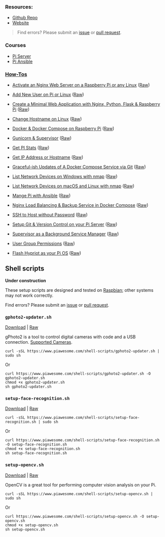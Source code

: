 ### Resources:
- [Github Repo](https://github.com/codingforentrepreneurs/Pi-Awesome)
- [Website](https://www.piawesome.com)
> Find errors? Please submit an [issue](https://github.com/codingforentrepreneurs/Pi-Awesome/issues/new) or [pull request](https://github.com/codingforentrepreneurs/Pi-Awesome/pulls).

### Courses
- [Pi Server](https://cfe.sh/projects/pi-server)
- [Pi Ansible](https://cfe.sh/projects/pi-ansible)




### [How-Tos](/how-tos)
- [Activate an Nginx  Web Server on a Raspberry Pi or any Linux](/how-tos/Activate%20an%20Nginx%20%20Web%20Server%20on%20a%20Raspberry%20Pi%20or%20any%20Linux) ([Raw](/how-tos/Activate%20an%20Nginx%20%20Web%20Server%20on%20a%20Raspberry%20Pi%20or%20any%20Linux.md))

- [Add New User on Pi or Linux](/how-tos/Add%20New%20User%20on%20Pi%20or%20Linux) ([Raw](/how-tos/Add%20New%20User%20on%20Pi%20or%20Linux.md))

- [Create a Minimal Web Application with Nginx, Python, Flask & Raspberry Pi](/how-tos/Create%20a%20Minimal%20Web%20Application%20with%20Nginx%2C%20Python%2C%20Flask%20%26%20Raspberry%20Pi) ([Raw](/how-tos/Create%20a%20Minimal%20Web%20Application%20with%20Nginx%2C%20Python%2C%20Flask%20%26%20Raspberry%20Pi.md))

- [Change Hostname on Linux](/how-tos/Change%20Hostname%20on%20Linux) ([Raw](/how-tos/Change%20Hostname%20on%20Linux.md))

- [Docker & Docker Compose on Raspberry Pi](/how-tos/Docker%20%26%20Docker%20Compose%20on%20Raspberry%20Pi) ([Raw](/how-tos/Docker%20%26%20Docker%20Compose%20on%20Raspberry%20Pi.md))

- [Gunicorn & Supervisor](/how-tos/Gunicorn%20%26%20Supervisor) ([Raw](/how-tos/Gunicorn%20%26%20Supervisor.md))

- [Get PI Stats](/how-tos/Get%20PI%20Stats) ([Raw](/how-tos/Get%20PI%20Stats.md))

- [Get IP Address or Hostname](/how-tos/Get%20IP%20Address%20or%20Hostname) ([Raw](/how-tos/Get%20IP%20Address%20or%20Hostname.md))

- [Graceful-ish Updates of A Docker Compose Service via Git](/how-tos/Graceful-ish%20Updates%20of%20A%20Docker%20Compose%20Service%20via%20Git) ([Raw](/how-tos/Graceful-ish%20Updates%20of%20A%20Docker%20Compose%20Service%20via%20Git.md))

- [List Network Devices on Windows with nmap](/how-tos/List%20Network%20Devices%20on%20Windows%20with%20nmap) ([Raw](/how-tos/List%20Network%20Devices%20on%20Windows%20with%20nmap.md))

- [List Network Devices on macOS and Linux with nmap](/how-tos/List%20Network%20Devices%20on%20macOS%20and%20Linux%20with%20nmap) ([Raw](/how-tos/List%20Network%20Devices%20on%20macOS%20and%20Linux%20with%20nmap.md))

- [Mange Pi with Ansible](/how-tos/Mange%20Pi%20with%20Ansible) ([Raw](/how-tos/Mange%20Pi%20with%20Ansible.md))

- [Nginx Load Balancing & Backup Service in Docker Compose](/how-tos/Nginx%20Load%20Balancing%20%26%20Backup%20Service%20in%20Docker%20Compose) ([Raw](/how-tos/Nginx%20Load%20Balancing%20%26%20Backup%20Service%20in%20Docker%20Compose.md))

- [SSH to Host without Password](/how-tos/SSH%20to%20Host%20without%20Password) ([Raw](/how-tos/SSH%20to%20Host%20without%20Password.md))

- [Setup Git & Version Control on your Pi Server](/how-tos/Setup%20Git%20%26%20Version%20Control%20on%20your%20Pi%20Server) ([Raw](/how-tos/Setup%20Git%20%26%20Version%20Control%20on%20your%20Pi%20Server.md))

- [Supervisor as a Background Service Manager](/how-tos/Supervisor%20as%20a%20Background%20Service%20Manager) ([Raw](/how-tos/Supervisor%20as%20a%20Background%20Service%20Manager.md))

- [User Group Permissions](/how-tos/User%20Group%20Permissions) ([Raw](/how-tos/User%20Group%20Permissions.md))

- [Flash Hypriot as your Pi OS](/how-tos/Flash%20Hypriot%20as%20your%20Pi%20OS) ([Raw](/how-tos/Flash%20Hypriot%20as%20your%20Pi%20OS.md))


## Shell scripts

**Under construction**

These setup scripts are designed and tested on [Raspbian](http://www.raspbian.org); other systems may not work correctly. 

Find errors? Please submit an [issue](https://github.com/codingforentrepreneurs/Pi-Awesome/issues/new) or [pull request](https://github.com/codingforentrepreneurs/Pi-Awesome/pulls).

### `gphoto2-updater.sh`
[Download](shell-scripts/gphoto2-updater.sh) | [Raw](https://github.com/codingforentrepreneurs/Pi-Awesome/blob/main/shell-scripts/gphoto2-updater.sh)

gPhoto2 is a tool to control digital cameras with code and a USB connection. [Supported Cameras](http://www.gphoto.org/doc/remote/).



```
curl -sSL https://www.piawesome.com/shell-scripts/gphoto2-updater.sh | sudo sh 
```
Or
```
curl https://www.piawesome.com/shell-scripts/gphoto2-updater.sh -O gphoto2-updater.sh
chmod +x gphoto2-updater.sh
sh gphoto2-updater.sh
```

### `setup-face-recognition.sh`
[Download](shell-scripts/setup-face-recognition.sh) | [Raw](https://github.com/codingforentrepreneurs/Pi-Awesome/blob/main/shell-scripts/setup-face-recognition.sh)


```
curl -sSL https://www.piawesome.com/shell-scripts/setup-face-recognition.sh | sudo sh 
```
Or
```
curl https://www.piawesome.com/shell-scripts/setup-face-recognition.sh -O setup-face-recognition.sh
chmod +x setup-face-recognition.sh
sh setup-face-recognition.sh
```

### `setup-opencv.sh`
[Download](shell-scripts/setup-opencv.sh) | [Raw](https://github.com/codingforentrepreneurs/Pi-Awesome/blob/main/shell-scripts/setup-opencv.sh)

OpenCV is a great tool for performing computer vision analysis on your Pi.



```
curl -sSL https://www.piawesome.com/shell-scripts/setup-opencv.sh | sudo sh 
```
Or
```
curl https://www.piawesome.com/shell-scripts/setup-opencv.sh -O setup-opencv.sh
chmod +x setup-opencv.sh
sh setup-opencv.sh
```

